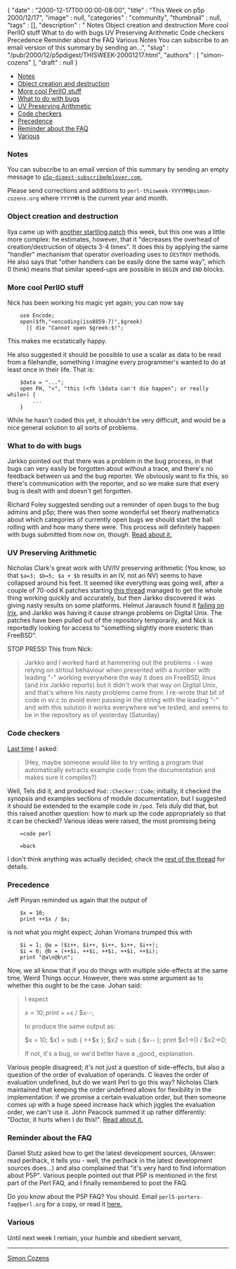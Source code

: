 {
   "date" : "2000-12-17T00:00:00-08:00",
   "title" : "This Week on p5p 2000/12/17",
   "image" : null,
   "categories" : "community",
   "thumbnail" : null,
   "tags" : [],
   "description" : " Notes Object creation and destruction More cool PerlIO stuff What to do with bugs UV Preserving Arithmetic Code checkers Precedence Reminder about the FAQ Various Notes You can subscribe to an email version of this summary by sending an...",
   "slug" : "/pub/2000/12/p5pdigest/THISWEEK-20001217.html",
   "authors" : [
      "simon-cozens"
   ],
   "draft" : null
}



-   [Notes](#Notes)
-   [Object creation and destruction](#Object_creation_and_destruction)
-   [More cool PerlIO stuff](#More_cool_PerlIO_stuff)
-   [What to do with bugs](#What_to_do_with_bugs)
-   [UV Preserving Arithmetic](#UV_Preserving_Arithmetic)
-   [Code checkers](#Code_checkers)
-   [Precedence](#Precedence)
-   [Reminder about the FAQ](#Reminder_about_the_FAQ)
-   [Various](#Various)

### <span id="Notes">Notes</span>

You can subscribe to an email version of this summary by sending an empty message to [`p5p-digest-subscribe@plover.com`.](mailto:p5p-digest-subscribe@plover.com)

Please send corrections and additions to `perl-thisweek-YYYYMM@simon-cozens.org` where `YYYYMM` is the current year and month.

### <span id="Object_creation_and_destruction">Object creation and destruction</span>

Ilya came up with [another startling patch](https://www.nntp.perl.org/group/perl.perl5.porters/2000/12/msg00800.html) this week, but this one was a little more complex: he estimates, however, that it "decreases the overhead of creation/destruction of objects 3-4 times". It does this by applying the same "handler" mechanism that operator overloading uses to `DESTROY` methods. He also says that "other handlers can be easily done the same way", which (I think) means that similar speed-ups are possible in `BEGIN` and `END` blocks.

### <span id="More_cool_PerlIO_stuff">More cool PerlIO stuff</span>

Nick has been working his magic yet again; you can now say

        use Encode;
        open($fh,"<encoding(iso8859-7)",$greek) 
          || die "Cannot open $greek:$!";

This makes me ecstatically happy.

He also suggested it should be possible to use a scalar as data to be read from a filehandle, something I imagine every programmer's wanted to do at least once in their life. That is:

        $data = "...";
        open FH, "<", "this (<fh \$data can't die happen"; or really while>) {
            ...
        }

While he hasn't coded this yet, it shouldn't be very difficult, and would be a nice general solution to all sorts of problems.

### <span id="What_to_do_with_bugs">What to do with bugs</span>

Jarkko pointed out that there was a problem in the bug process, in that bugs can very easily be forgotten about without a trace, and there's no feedback between us and the bug reporter. We obviously want to fix this, so there's communication with the reporter, and so we make sure that every bug is dealt with and doesn't get forgotten.

Richard Foley suggested sending out a reminder of open bugs to the bug admins and p5p; there was then some wonderful set theory mathematics about which categories of currently open bugs we should start the ball rolling with and how many there were. This process will definitely happen with bugs submitted from now on, though. [Read about it.](https://www.nntp.perl.org/group/perl.perl5.porters/2000/12/msg00274.html)

### <span id="UV_Preserving_Arithmetic">UV Preserving Arithmetic</span>

Nicholas Clark's great work with UV/IV preserving arithmetic (You know, so that `$a=3; $b=5; $a + $b` results in an IV, not an NV) seems to have collapsed around his feet. It seemed like everything was going well, after a couple of 70-odd K patches starting [this thread](https://www.nntp.perl.org/group/perl.perl5.porters/2000/12/msg00499.html) managed to get the whole thing working quickly and accurately, but then Jarkko discovered it was giving nasty results on some platforms. Helmut Jarausch found it [failing on Irix](https://www.nntp.perl.org/group/perl.perl5.porters/2000/12/msg00800.html), and Jarkko was having it cause strange problems on Digital Unix. The patches have been pulled out of the repository temporarily, and Nick is reportedly looking for access to "something slightly more esoteric than FreeBSD".

STOP PRESS! This from Nick:

> Jarkko and I worked hard at hammering out the problems - I was relying on strtoul behaviour when presented with a number with leading "-" working everywhere the way it does on FreeBSD, linux (and Irix Jarkko reports) but it didn't work that way on Digital Unix, and that's where his nasty problems came from. I re-wrote that bit of code in sv.c to avoid even passing in the string with the leading "-" and with this solution it works everywhere we've tested, and seems to be in the repository as of yesterday (Saturday)

### <span id="Code_checkers">Code checkers</span>

[Last time](/pub/2000/12/p5pdigest/THISWEEK-20001203.html) I asked:

> (Hey, maybe someone would like to try writing a program that automatically extracts example code from the documentation and makes sure it compiles?)

Well, Tels did it, and produced `Pod::Checker::Code`; initially, it checked the synopsis and examples sections of module documentation, but I suggested it should be extended to the example code in `/pod`. Tels duly did that, but this raised another question: how to mark up the code appropriately so that it can be checked? Various ideas were raised, the most promising being

        =code perl

        =back

I don't think anything was actually decided; check the [rest of the thread](https://www.nntp.perl.org/group/perl.perl5.porters/2000/12/msg00640.html) for details.

### <span id="Precedence">Precedence</span>

Jeff Pinyan reminded us again that the output of

        $x = 10;
        print ++$x / $x;

is not what you might expect; Johan Vromans trumped this with

        $i = 1; @a = ($i++, $i++, $i++, $i++, $i++);
        $i = 0; @b = (++$i, ++$i, ++$i, ++$i, ++$i);
        print "@a\n@b\n";

Now, we all know that if you do things with multiple side-effects at the same time, Weird Things occur. However, there was some argument as to whether this ought to be the case. Johan said:

> I expect
>
> $x = 10; print ++$x / $x--;
>
> to produce the same output as:
>
> $x = 10; $x1 = sub { ++$x }; $x2 = sub { $x-- }; print $x1-&gt;() / $x2-&gt;();
>
> If not, it's a bug, or we'd better have a \_good\_ explanation.

Various people disagreed; it's not just a question of side-effects, but also a question of the order of evaluation of operands. C leaves the order of evaluation undefined, but do we want Perl to go this way? Nicholas Clark maintained that keeping the order undefined allows for flexibility in the implementation: if we promise a certain evaluation order, but then someone comes up with a huge speed increase hack which jiggles the evaluation order, we can't use it. John Peacock summed it up rather differently: "Doctor, it hurts when I do this!". [Read about it.](https://www.nntp.perl.org/group/perl.perl5.porters/2000/12/msg00443.html)

### <span id="Reminder_about_the_FAQ">Reminder about the FAQ</span>

Daniel Stutz asked how to get the latest development sources, (Answer: read perlhack, it tells you - well, the perlhack in the latest development sources does...) and also complained that "it's very hard to find information about P5P". Various people pointed out that P5P is mentioned in the first part of the Perl FAQ, and I finally remembered to post the FAQ.

Do you know about the P5P FAQ? You should. Email `perl5-porters-faq@perl.org` for a copy, or read it [here.](https://www.nntp.perl.org/group/perl.perl5.porters/2000/12/msg00835.html)

### <span id="Various">Various</span>

Until next week I remain, your humble and obedient servant,

------------------------------------------------------------------------

[Simon Cozens](mailto:simon@brecon.co.uk)
